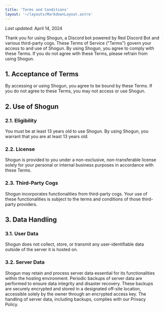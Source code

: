 ```yaml
---
title: 'Terms and Conditions'
layout: '~/layouts/MarkdownLayout.astro'
---
```


_Last updated_: April 14, 2024

Thank you for using Shogun, a Discord bot powered by Red Discord Bot and various third-party cogs. These Terms of Service ("Terms") govern your access to and use of Shogun. By using Shogun, you agree to comply with these Terms. If you do not agree with these Terms, please refrain from using Shogun.

## 1. Acceptance of Terms
By accessing or using Shogun, you agree to be bound by these Terms. If you do not agree to these Terms, you may not access or use Shogun.

## 2. Use of Shogun
### 2.1. Eligibility
You must be at least 13 years old to use Shogun. By using Shogun, you warrant that you are at least 13 years old.
### 2.2. License
Shogun is provided to you under a non-exclusive, non-transferable license solely for your personal or internal business purposes in accordance with these Terms.
### 2.3. Third-Party Cogs
Shogun incorporates functionalities from third-party cogs. Your use of these functionalities is subject to the terms and conditions of those third-party providers.

## 3. Data Handling
### 3.1. User Data
Shogun does not collect, store, or transmit any user-identifiable data outside of the server it is hosted on.
### 3.2. Server Data
Shogun may retain and process server data essential for its functionalities within the hosting environment. Periodic backups of server data are performed to ensure data integrity and disaster recovery. These backups are securely encrypted and stored in a designated off-site location, accessible solely by the owner through an encrypted access key. The handling of server data, including backups, complies with our Privacy Policy.